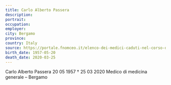 ```yaml
---
title: Carlo Alberto Passera
description: 
portrait: 
occupation: 
employer: 
city: Bergamo
province: 
country: Italy 
source: https://portale.fnomceo.it/elenco-dei-medici-caduti-nel-corso-dellepidemia-di-covid-19/
birth_date: 1957-05-20
death_date: 2020-03-25
---
```


Carlo Alberto Passera 20 05 1957 † 25 03 2020
Medico di medicina generale – Bergamo